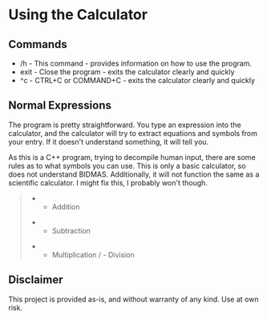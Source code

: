 # Using the Calculator

## Commands
* /h - This command - provides information on how to use the program.
* exit - Close the program - exits the calculator clearly and quickly
* ^c - CTRL+C or COMMAND+C - exits the calculator clearly and quickly

## Normal Expressions
The program is pretty straightforward. You type an expression into the calculator, and the calculator will try to extract equations and symbols from your entry. If it doesn't understand something, it will tell you.

As this is a C++ program, trying to decompile human input, there are some rules as to what symbols you can use. This is only a basic calculator, so does not understand BIDMAS. Additionally, it will not function the same as a scientific calculator. I might fix this, I probably won't though.

> + - Addition
> - - Subtraction
> * - Multiplication
> / - Division

## Disclaimer
This project is provided as-is, and without warranty of any kind. Use at own risk.